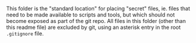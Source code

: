 This folder is the "standard location" for placing "secret" files, ie. files that need to be made available to scripts and tools, but which should not become exposed as part of the git repo. All files in this folder (other than this readme file) are excluded by git, using an asterisk entry in the root `.gitignore` file.